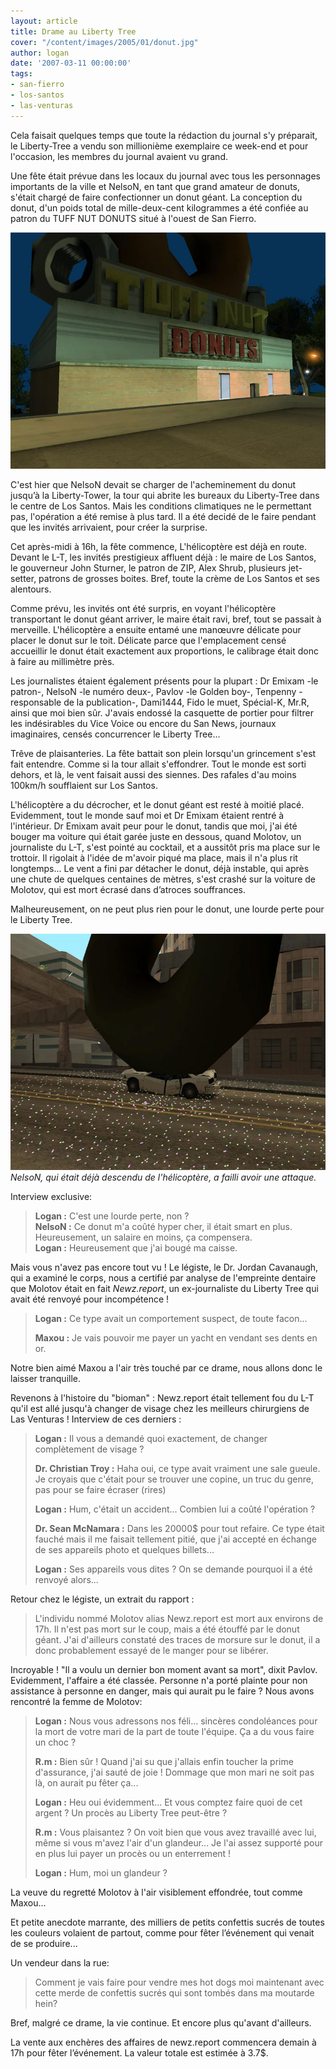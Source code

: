```yaml
---
layout: article
title: Drame au Liberty Tree
cover: "/content/images/2005/01/donut.jpg"
author: logan
date: '2007-03-11 00:00:00'
tags:
- san-fierro
- los-santos
- las-venturas
---
```


Cela faisait quelques temps que toute la rédaction du journal s'y préparait, le Liberty-Tree a vendu son millionième exemplaire ce week-end et pour l'occasion, les membres du journal avaient vu grand.

Une fête était prévue dans les locaux du journal avec tous les personnages importants de la ville et NelsoN, en tant que grand amateur de donuts, s'était chargé de faire confectionner un donut géant. La conception du donut, d'un poids total de mille-deux-cent kilogrammes a été confiée au patron du TUFF NUT DONUTS situé à l'ouest de San Fierro.

![](/content/images/2005/01/donut2.jpg)

C'est hier que NelsoN devait se charger de l'acheminement du donut jusqu’à la Liberty-Tower, la tour qui abrite les bureaux du Liberty-Tree dans le centre de Los Santos. Mais les conditions climatiques ne le permettant pas, l'opération a été remise à plus tard. Il a été decidé de le faire pendant que les invités arrivaient, pour créer la surprise.

Cet après-midi à 16h, la fête commence, L'hélicoptère est déjà en route. Devant le L-T, les invités prestigieux affluent déjà : le maire de Los Santos, le gouverneur John Sturner, le patron de ZIP, Alex Shrub, plusieurs jet-setter, patrons de grosses boites. Bref, toute la crème de Los Santos et ses alentours.

Comme prévu, les invités ont été surpris, en voyant l'hélicoptère transportant le donut géant arriver, le maire était ravi, bref, tout se passait à merveille. L'hélicoptère a ensuite entamé une manœuvre délicate pour placer le donut sur le toit. Délicate parce que l'emplacement censé accueillir le donut était exactement aux proportions, le calibrage était donc à faire au millimètre près.

Les journalistes étaient également présents pour la plupart : Dr Emixam -le patron-, NelsoN -le numéro deux-, Pavlov -le Golden boy-, Tenpenny -responsable de la publication-, Dami1444, Fido le muet, Spécial-K, Mr.R, ainsi que moi bien sûr. J'avais endossé la casquette de portier pour filtrer les indésirables du Vice Voice ou encore du San News, journaux imaginaires, censés concurrencer le Liberty Tree...

Trêve de plaisanteries. La fête battait son plein lorsqu'un grincement s'est fait entendre. Comme si la tour allait s'effondrer. Tout le monde est sorti dehors, et là, le vent faisait aussi des siennes. Des rafales d'au moins 100km/h soufflaient sur Los Santos.

L'hélicoptère a du décrocher, et le donut géant est resté à moitié placé. Evidemment, tout le monde sauf moi et Dr Emixam étaient rentré à l'intérieur. Dr Emixam avait peur pour le donut, tandis que moi, j'ai été bouger ma voiture qui était garée juste en dessous, quand Molotov, un journaliste du L-T, s'est pointé au cocktail, et a aussitôt pris ma place sur le trottoir. Il rigolait à l'idée de m'avoir piqué ma place, mais il n'a plus rit longtemps... Le vent a fini par détacher le donut, déjà instable, qui après une chute de quelques centaines de mètres, s'est crashé sur la voiture de Molotov, qui est mort écrasé dans d’atroces souffrances.

Malheureusement, on ne peut plus rien pour le donut, une lourde perte pour le Liberty Tree.

![NelsoN, qui était déjà descendu de l'hélicoptère, a failli avoir une attaque.](/content/images/2005/01/donut.jpg)
_NelsoN, qui était déjà descendu de l'hélicoptère, a failli avoir une attaque._

Interview exclusive:

> **Logan :** C'est une lourde perte, non ?  
> **NelsoN :** Ce donut m'a coûté hyper cher, il était smart en plus. Heureusement, un salaire en moins, ça compensera.  
> **Logan :** Heureusement que j'ai bougé ma caisse.

Mais vous n'avez pas encore tout vu ! Le légiste, le Dr. Jordan Cavanaugh, qui a examiné le corps, nous a certifié par analyse de l'empreinte dentaire que Molotov était en fait _Newz.report_, un ex-journaliste du Liberty Tree qui avait été renvoyé pour incompétence !

> **Logan :** Ce type avait un comportement suspect, de toute facon...
> 
> **Maxou :** Je vais pouvoir me payer un yacht en vendant ses dents en or.

Notre bien aimé Maxou a l'air très touché par ce drame, nous allons donc le laisser tranquille.

Revenons à l'histoire du "bioman" : Newz.report était tellement fou du L-T qu'il est allé jusqu'à changer de visage chez les meilleurs chirurgiens de Las Venturas ! Interview de ces derniers :

> **Logan :** Il vous a demandé quoi exactement, de changer complètement de visage ?
> 
> **Dr. Christian Troy :** Haha oui, ce type avait vraiment une sale gueule. Je croyais que c'était pour se trouver une copine, un truc du genre, pas pour se faire écraser (rires)
> 
> **Logan :** Hum, c'était un accident... Combien lui a coûté l'opération ?
> 
> **Dr. Sean McNamara :** Dans les 20000$ pour tout refaire. Ce type était fauché mais il me faisait tellement pitié, que j'ai accepté en échange de ses appareils photo et quelques billets...
> 
> **Logan :** Ses appareils vous dites ? On se demande pourquoi il a été renvoyé alors...

Retour chez le légiste, un extrait du rapport :

> L'individu nommé Molotov alias Newz.report est mort aux environs de 17h. Il n'est pas mort sur le coup, mais a été étouffé par le donut géant. J'ai d'ailleurs constaté des traces de morsure sur le donut, il a donc probablement essayé de le manger pour se libérer.

Incroyable ! "Il a voulu un dernier bon moment avant sa mort", dixit Pavlov.  
Evidemment, l'affaire a été classée. Personne n'a porté plainte pour non assistance à personne en danger, mais qui aurait pu le faire ? Nous avons rencontré la femme de Molotov:

> **Logan :** Nous vous adressons nos féli... sincères condoléances pour la mort de votre mari de la part de toute l'équipe. Ça a du vous faire un choc ?
> 
> **R.m :** Bien sûr ! Quand j'ai su que j'allais enfin toucher la prime d'assurance, j'ai sauté de joie ! Dommage que mon mari ne soit pas là, on aurait pu fêter ça...
> 
> **Logan :** Heu oui évidemment... Et vous comptez faire quoi de cet argent ? Un procès au Liberty Tree peut-être ?
> 
> **R.m :** Vous plaisantez ? On voit bien que vous avez travaillé avec lui, même si vous m'avez l'air d'un glandeur... Je l'ai assez supporté pour en plus lui payer un procès ou un enterrement !
> 
> **Logan :** Hum, moi un glandeur ?

La veuve du regretté Molotov à l'air visiblement effondrée, tout comme Maxou...

Et petite anecdote marrante, des milliers de petits confettis sucrés de toutes les couleurs volaient de partout, comme pour fêter l’événement qui venait de se produire...

Un vendeur dans la rue:

> Comment je vais faire pour vendre mes hot dogs moi maintenant avec cette merde de confettis sucrés qui sont tombés dans ma moutarde hein?

Bref, malgré ce drame, la vie continue. Et encore plus qu'avant d'ailleurs.

La vente aux enchères des affaires de newz.report commencera demain à 17h pour fêter l’événement. La valeur totale est estimée à 3.7$.

<!--kg-card-end: markdown-->
